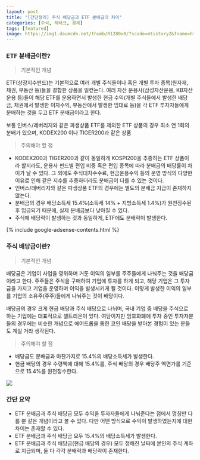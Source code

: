 ```yaml
---
layout: post
title: "[간단정리] 주식 배당금과 ETF 분배금의 차이"
categories: [주식, 제태크, 경제]
tags: [featured]
image: https://img1.daumcdn.net/thumb/R1280x0/?scode=mtistory2&fname=https%3A%2F%2Fblog.kakaocdn.net%2Fdn%2FoVJfH%2FbtrepvFI2l5%2Fg3QGA7bAHl0gJkKj2WNRA1%2Fimg.webp
---
```


### ETF 분배금이란?

> 기본적인 개념

ETF(상장지수펀드)는 기본적으로 여러 개별 주식들이나 혹은 개별 투자 종목(원자재, 채권, 부동산 등)들을 결합한 상품을 일컫는다. 여러 자산 운용사(삼성자산운용, KB자산운용 등)들이 해당 ETF를 운용하면서 발생한 현금 수익(개별 주식들에서 발생한 배당금, 채권에서 발생한 이자수익, 부동산에서 발생한 임대료 등)을 각 ETF 투자자들에게 분배하는 것을 두고 ETF 분배금이라고 한다.

보통 인버스/레버리지와 같은 파생상품 ETF를 제외한 ETF 상품의 경우 최소 연 1회의 분배가 있으며, KODEX200 이나 TIGER200과 같은 상품

> 주의해야 할 점

- KODEX200과 TIGER200과 같이 동일하게 KOSPI200을 추종하는 ETF 상품이라 할지라도, 운용사 펀드별 편입 비중 혹은 편입 종목에 따라 분배금의 배당률이 차이가 날 수 있다. 그 외에도 주식대차수수료, 현금운용수익 등의 운영 방식의 다양한 이유로 인해 같은 지수를 추종하더라도 분배금이 다를 수 있는 것이다.
- 인버스/레버리지와 같은 파생상품 ETF의 경우에는 별도의 분배금 지급이 존재하지 않는다.
- 분배금의 경우 배당소득세 15.4%(소득세 14% + 지방소득세 1.4%)가 원천징수된 후 입금되기 때문에, 실제 분배금보다 낮아질 수 있다.
- 주식에 배당락이 발생하는 것과 동일하게, ETF에도 분배락이 발생한다.

{% include google-adsense-contents.html %}

### 주식 배당금이란?

> 기본적인 개념

배당금은 기업이 사업을 영위하며 거둔 이익의 일부를 주주들에게 나눠주는 것을 배당금이라고 한다. 주주들은 주식을 구매하여 기업에 투자를 하게 되고, 해당 기업은 그 투자금을 가지고 기업을 운영하며 이익을 발생시키게 될 것이다. 이렇게 발생한 이익의 일부를 기업의 소유주(주주)들에게 나눠주는 것이 배당이다.

배당금의 경우 크게 현금 배당과 주식 배당으로 나뉘며, 국내 기업 중 배당을 주식으로 하는 기업에는 대표적으로 셀트리온이 있다. 여담이지만 암호화폐에 투자 중인 투자자분들의 경우에는 비슷한 개념으로 에어드롭을 통한 코인 배당을 받아본 경험이 있는 분들도 계실 거라 생각된다.

> 주의해야 할 점

- 배당금도 분배금과 마찬가지로 15.4%의 배당소득세가 발생한다.
- 현금 배당의 경우 수령액에 대해 15.4%를, 주식 배당의 경우 배당주 액면가를 기준으로 15.4%를 원천징수한다.

![](https://img1.daumcdn.net/thumb/R1280x0/?scode=mtistory2&fname=https%3A%2F%2Fblog.kakaocdn.net%2Fdn%2FbARdc7%2FbtrerAGwZ4L%2F7M0V6JDXedd3Px3HTXAkr1%2Fimg.webp)

### 간단 요약

- ETF 분배금과 주식 배당금 모두 수익을 투자자들에게 나눠준다는 점에서 명칭만 다를 뿐 같은 개념이라고 볼 수 있다. 다만 어떤 방식으로 수익이 발생하였는지에 대한 차이는 존재할 수 있다.
- ETF 분배금과 주식 배당금 모두 15.4%의 배당소득세가 발생한다.
- ETF 분배금과 주식 배당금(현금 배당의 경우) 모두 정해진 날짜에 본인의 주식 계좌로 지급되며, 둘 다 각각 분배락과 배당락이 존재한다.
